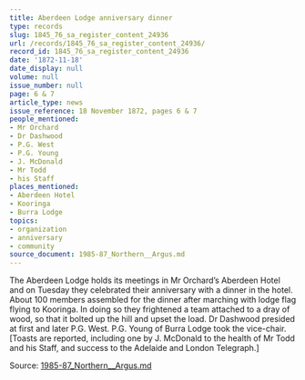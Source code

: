 ```yaml
---
title: Aberdeen Lodge anniversary dinner
type: records
slug: 1845_76_sa_register_content_24936
url: /records/1845_76_sa_register_content_24936/
record_id: 1845_76_sa_register_content_24936
date: '1872-11-18'
date_display: null
volume: null
issue_number: null
page: 6 & 7
article_type: news
issue_reference: 18 November 1872, pages 6 & 7
people_mentioned:
- Mr Orchard
- Dr Dashwood
- P.G. West
- P.G. Young
- J. McDonald
- Mr Todd
- his Staff
places_mentioned:
- Aberdeen Hotel
- Kooringa
- Burra Lodge
topics:
- organization
- anniversary
- community
source_document: 1985-87_Northern__Argus.md
---
```


The Aberdeen Lodge holds its meetings in Mr Orchard’s Aberdeen Hotel and on Tuesday they celebrated their anniversary with a dinner in the hotel.  About 100 members assembled for the dinner after marching with lodge flag flying to Kooringa.  In doing so they frightened a team attached to a dray of wood, so that it bolted up the hill and upset the load.  Dr Dashwood presided at first and later P.G. West. P.G. Young of Burra Lodge took the vice-chair.  [Toasts are reported, including one by J. McDonald to the health of Mr Todd and his Staff, and success to the Adelaide and London Telegraph.]

Source: [1985-87_Northern__Argus.md](/downloads/markdown/1985-87_Northern__Argus.md)

